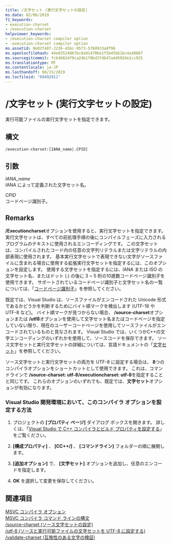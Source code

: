 ```yaml
---
title: /文字セット (実行文字セットの設定)
ms.date: 02/06/2019
f1_keywords:
- execution-charset
- /execution-charset
helpviewer_keywords:
- /execution-charset compiler option
- -execution-charset compiler option
ms.assetid: 0e02f487-2236-45bc-95f3-5760933a8f96
ms.openlocfilehash: 44e83524867bc8a914706e1f5b45b61bc4a48087
ms.sourcegitcommit: fcb48824f9ca24b1f8bd37d647a4d592de1cc925
ms.translationtype: MT
ms.contentlocale: ja-JP
ms.lasthandoff: 08/15/2019
ms.locfileid: "69492911"
---
```

# <a name="execution-charset-set-execution-character-set"></a>/文字セット (実行文字セットの設定)

実行可能ファイルの実行文字セットを指定できます。

## <a name="syntax"></a>構文

```
/execution-charset:[IANA_name|.CPID]
```

## <a name="arguments"></a>引数

*IANA_name*<br/>
IANA によって定義された文字セット名。

*CPID*<br/>
コードページ識別子。

## <a name="remarks"></a>Remarks

**/Executioncharset**オプションを使用すると、実行文字セットを指定できます。 実行文字セットは、すべての前処理手順の後にコンパイルフェーズに入力されるプログラムのテキストに使用されるエンコーディングです。 この文字セットは、コンパイルされたコード内の任意の文字列リテラルまたは文字リテラルの内部表現に使用されます。 基本実行文字セットで表現できない文字がソースファイルに含まれる場合に使用する拡張実行文字セットを指定するには、このオプションを設定します。 使用する文字セットを指定するには、IANA または ISO の文字セット名、またはドット (.) の後に 3 ~ 5 桁の10進数コードページ識別子を使用できます。 サポートされているコードページ識別子と文字セット名の一覧については、「[コードページ識別子](/windows/win32/Intl/code-page-identifiers)」を参照してください。

既定では、Visual Studio は、ソースファイルがエンコードされた Unicode 形式であるかどうかを判断するためにバイト順マークを検出します (UTF-16 や UTF-8 など)。 バイト順マークが見つからない場合、 **/source-charset**オプションまたは **/utf8**オプションを使用して文字セット名またはコードページを指定していない限り、現在のユーザーコードページを使用してソースファイルがエンコードされているものと見なされます。 Visual Studio では、いくつかC++の文字エンコーディングのいずれかを使用して、ソースコードを保存できます。 ソース文字セットと実行文字セットの詳細については、言語ドキュメントの「[文字セット](../../cpp/character-sets.md)」を参照してください。

ソース文字セットと実行文字セットの両方を UTF-8 に設定する場合は、 **8**つのコンパイラオプションをショートカットとして使用できます。 これは、コマンドラインで **/source-charset: utf-8/executioncharset: utf-8**を指定することと同じです。 これらのオプションのいずれでも、既定では、**文字セット**オプションが有効になります。

### <a name="to-set-this-compiler-option-in-the-visual-studio-development-environment"></a>Visual Studio 開発環境において、このコンパイラ オプションを設定する方法

1. プロジェクトの **[プロパティ ページ]** ダイアログ ボックスを開きます。 詳しくは、「[Visual Studio で C++ コンパイラとビルド プロパティを設定する](../working-with-project-properties.md)」をご覧ください。

1. **[構成プロパティ]** 、 **[CC++/]** 、 **[コマンドライン]** フォルダーの順に展開します。

1. **[追加オプション]** で、 **[文字セット]** オプションを追加し、任意のエンコードを指定します。

1. **OK** を選択して変更を保存してください。

## <a name="see-also"></a>関連項目

[MSVC コンパイラ オプション](compiler-options.md)<br/>
[MSVC コンパイラ コマンド ラインの構文](compiler-command-line-syntax.md)<br/>
[/source-charset (ソース文字セットの設定)](source-charset-set-source-character-set.md)<br/>
[/utf-8 (ソースと実行可能ファイルの文字セットを UTF-8 に設定する)](utf-8-set-source-and-executable-character-sets-to-utf-8.md)<br/>
[/validate-charset (互換性のある文字の検証)](validate-charset-validate-for-compatible-characters.md)
